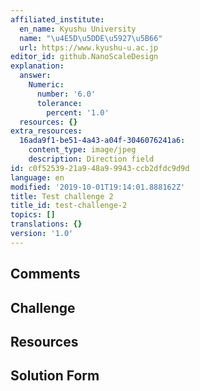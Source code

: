 ```yaml
---
affiliated_institute:
  en_name: Kyushu University
  name: "\u4E5D\u5DDE\u5927\u5B66"
  url: https://www.kyushu-u.ac.jp
editor_id: github.NanoScaleDesign
explanation:
  answer:
    Numeric:
      number: '6.0'
      tolerance:
        percent: '1.0'
  resources: {}
extra_resources:
  16ada9f1-be51-4a43-a04f-3046076241a6:
    content_type: image/jpeg
    description: Direction field
id: c0f52539-21a9-48a9-9943-ccb2dfdc9d9d
language: en
modified: '2019-10-01T19:14:01.888162Z'
title: Test challenge 2
title_id: test-challenge-2
topics: []
translations: {}
version: '1.0'
---
```


## Comments



## Challenge



## Resources



## Solution Form




